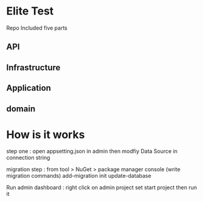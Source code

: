 # Elite Test
Repo Included five parts

## API
## Infrastructure
## Application 
## domain 

# How is it works
step one : open appsetting.json in admin then modfiy Data Source in connection string

migration step : from tool > NuGet > package manager console (write migration commands) add-migration init update-database

Run admin dashboard : right click on admin project set start project then run it